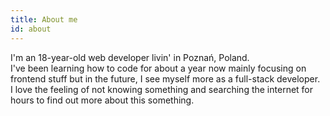 ```yaml
---
title: About me
id: about
---
```


I'm an 18-year-old web developer livin' in Poznań, Poland.
<br />
I've been learning how to code for about a year now mainly focusing on frontend stuff but in the future, I see myself more as a full-stack developer.
<br />
I love the feeling of not knowing something and searching the internet for hours to find out more about this something.<br />
